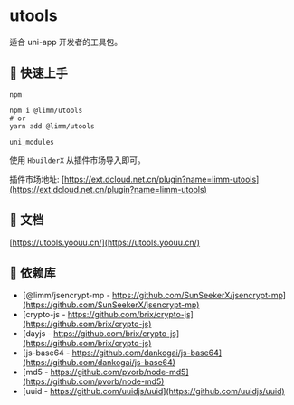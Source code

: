 # utools

适合 uni-app 开发者的工具包。

## 📌 快速上手

`npm`

```shell
npm i @limm/utools
# or
yarn add @limm/utools
```

`uni_modules`

使用 `HbuilderX` 从插件市场导入即可。

插件市场地址: [https://ext.dcloud.net.cn/plugin?name=limm-utools](https://ext.dcloud.net.cn/plugin?name=limm-utools)

## 📌 文档

[https://utools.yoouu.cn/](https://utools.yoouu.cn/)

## 📌 依赖库

- [@limm/jsencrypt-mp - https://github.com/SunSeekerX/jsencrypt-mp](https://github.com/SunSeekerX/jsencrypt-mp)
- [crypto-js - https://github.com/brix/crypto-js](https://github.com/brix/crypto-js)
- [dayjs - https://github.com/brix/crypto-js](https://github.com/brix/crypto-js)
- [js-base64 - https://github.com/dankogai/js-base64](https://github.com/dankogai/js-base64)
- [md5 - https://github.com/pvorb/node-md5](https://github.com/pvorb/node-md5)
- [uuid - https://github.com/uuidjs/uuid](https://github.com/uuidjs/uuid)
